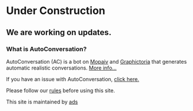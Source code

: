 # Under Construction
## We are working on updates.

### What is AutoConversation?

AutoConversation (AC) is a bot on [Mopaiv](https://mopaiv.com/profile/autoconversation) and [Graphictoria](https://gtoria.net/user/profile/AutoConversation) that generates automatic realistic conversations. [More info...](/information)

If you have an issue with AutoConversation, [click here.](/issues)

Please follow our [rules](/rules) before using this site.


This site is maintained by [ads](https://mopaiv.com/profile/ads)
